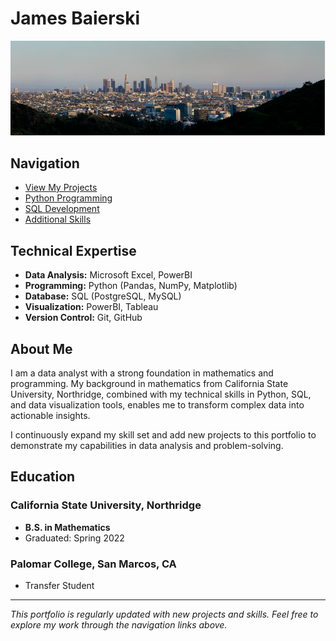 # James Baierski

![Profile Banner](IMAGES%20GITHUB/Screenshot%202023-11-05%20184211.png)

## Navigation
- [View My Projects](Projects.md)
- [Python Programming](Python.md)
- [SQL Development](SQL.md)
- [Additional Skills](Misc.md)

## Technical Expertise
- **Data Analysis:** Microsoft Excel, PowerBI
- **Programming:** Python (Pandas, NumPy, Matplotlib)
- **Database:** SQL (PostgreSQL, MySQL)
- **Visualization:** PowerBI, Tableau
- **Version Control:** Git, GitHub

## About Me
I am a data analyst with a strong foundation in mathematics and programming. My background in mathematics from California State University, Northridge, combined with my technical skills in Python, SQL, and data visualization tools, enables me to transform complex data into actionable insights.

I continuously expand my skill set and add new projects to this portfolio to demonstrate my capabilities in data analysis and problem-solving.

## Education
### California State University, Northridge
- **B.S. in Mathematics**
- Graduated: Spring 2022


### Palomar College, San Marcos, CA
- Transfer Student




---
*This portfolio is regularly updated with new projects and skills. Feel free to explore my work through the navigation links above.*
